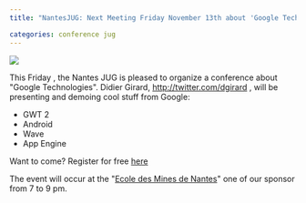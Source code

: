 ```yaml
---
title: "NantesJUG: Next Meeting Friday November 13th about 'Google Technologies'"

categories: conference jug
---
```

![]( http://sites.google.com/site/nantesjug/_/rsrc/1222637453551/config/app/images/customLogo/customLogo.gif?revision=2 )

This Friday , the Nantes JUG is pleased to organize a conference about "Google Technologies". Didier Girard, http://twitter.com/dgirard , will be presenting and demoing cool stuff from Google:

* GWT 2
* Android
* Wave
* App Engine

Want to come? Register for free [here](http://jugevents.jugpadova.it/jugevents/event/registration.form?event.id=20744)

The event will occur at the "[Ecole des Mines de Nantes](http://maps.google.com/maps?f=q&amp;source=s_q&amp;hl=en&amp;geocode=&amp;q=ecole+des+mines+de+nantes&amp;sll=47.176415,-1.340556&amp;sspn=0.078063,0.181103&amp;ie=UTF8&amp;hq=%C3%89cole+des+mines+de+Nantes&amp;hnear=%C3%89cole+des+mines+de+Nantes,+France&amp;ll=47.283363,-1.520834&amp;spn=0.019476,0.045276&amp;t=h&amp;z=15&amp;iwloc=near)" one of our sponsor from 7 to 9 pm.
